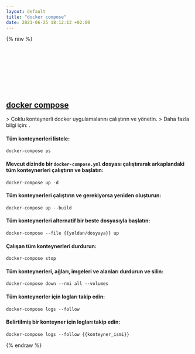 ```yaml
---
layout: default
title: "docker compose"
date: 2021-06-25 18:12:13 +02:00
---
```

{% raw %}
<h2 id="docker-compose">
  <a href="/tr/common/docker-compose.html">docker compose</a> <a href="#docker-compose"><svg class="icon">
    <use href="/assets/images/unicode_sprite.svg#link" />
  </svg></a>
</h2>
> Çoklu konteynerli docker uygulamalarını çalıştırın ve yönetin.
> Daha fazla bilgi için: <https://docs.docker.com/compose/reference/overview/>.

#### Tüm konteynerleri listele:
```shell
docker-compose ps
```
#### Mevcut dizinde bir `docker-compose.yml` dosyası çalıştırarak arkaplandaki tüm konteynerleri çalıştırın ve başlatın:
```shell
docker-compose up -d
```
#### Tüm konteynerleri çalıştırın ve gerekiyorsa yeniden oluşturun:
```shell
docker-compose up --build
```
#### Tüm konteynerleri alternatif bir beste dosyasıyla başlatın:
```shell
docker-compose --file {{yoldan/dosyaya}} up
```
#### Çalışan tüm konteynerleri durdurun:
```shell
docker-compose stop
```
#### Tüm konteynerleri, ağları, imgeleri ve alanları durdurun ve silin:
```shell
docker-compose down --rmi all --volumes
```
#### Tüm konteynerler için logları takip edin:
```shell
docker-compose logs --follow
```
#### Belirtilmiş bir konteyner için logları takip edin:
```shell
docker-compose logs --follow {{konteyner_ismi}}
```
{% endraw %}